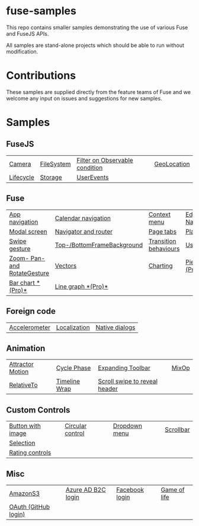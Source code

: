 # fuse-samples

This repo contains smaller samples demonstrating the use of various Fuse and FuseJS APIs.

All samples are stand-alone projects which should be able to run without modification.

# Contributions

These samples are supplied directly from the feature teams of Fuse and we welcome any input on issues and suggestions for new samples.


# Samples

## FuseJS

<table>
  <tr>
    <td><a href="Samples/Camera">Camera</a></td>
    <td><a href="Samples/FileBrowser">FileSystem</a></td>
    <td><a href="Samples/FilterOnObservableCondition">Filter on Observable condition</a></td>
    <td><a href="Samples/GeoLocation">GeoLocation</a></td>
  </tr>
  <tr>
    <td><a href="Samples/Lifecycle">Lifecycle</a></td>
    <td><a href="Samples/Storage">Storage</a></td>
    <td><a href="Samples/UserEvents">UserEvents</a></td>
  </tr>
</table>

## Fuse

<table>
  <tr>
    <td><a href="Samples/cattr">App navigation</a></td>
    <td><a href="Samples/UIStructure/CalendarNav">Calendar navigation</a></td>
    <td><a href="Samples/UIStructure/ContextMenu">Context menu</a></td>
    <td><a href="Samples/EdgeNavigator">Edge Navigator</a></td>
  </tr>
  <tr>
    <td><a href="Samples/UIStructure/Modal">Modal screen</a></td>
    <td><a href="Samples/UIStructure/Navigation">Navigator and router</a></td>
    <td><a href="Samples/UIStructure/PageTabs">Page tabs</a></td>
    <td><a href="Samples/PlaySound">PlaySound</a></td>
  </tr>
  <tr>
    <td><a href="Samples/Gestures/Swipe">Swipe gesture</a></td>
    <td><a href="Samples/OSUI">Top-/BottomFrameBackground</a></td>
    <td><a href="Samples/UIStructure/Transition">Transition behaviours</a></td>
    <td><a href="Samples/UserEvents">UserEvents</a></td>
  </tr>
  <tr>
    <td><a href="Samples/ImageViewer">Zoom- Pan- and RotateGesture</a></td>
    <td><a href="Samples/Visualization/Vectors">Vectors</a></td>
    <td><a href="Samples/Visualization/Charting">Charting</a></td>
    <td><a href="Samples/PieChart">Pie chart *(Pro)*</a></td>
  </tr>
  <tr>
    <td><a href="Samples/BarChart">Bar chart *(Pro)*</a></td>
    <td><a href="Samples/LineGraph">Line graph *(Pro)*</a></td>
  </tr>
</table>

## Foreign code

<table>
  <tr>
    <td><a href="Samples/ForeignAccelerometer">Accelerometer</a></td>
    <td><a href="Samples/Localization">Localization</a></td>
    <td><a href="Samples/NativeDialogs">Native dialogs</a></td>
  </tr>
</table>


## Animation

<table>
  <tr>
    <td><a href="Samples/Animation/AttractorMotion">Attractor Motion</a></td>
    <td><a href="Samples/Animation/CyclePhase">Cycle Phase</a></td>
    <td><a href="Samples/Animation/ExpandingToolbar">Expanding Toolbar</a></td>
    <td><a href="Samples/Animation/MixOp">MixOp</a></td>
  </tr>
  <tr>
    <td><a href="Samples/RelativeTo">RelativeTo</a></td>
    <td><a href="Samples/Animation/TimelineWrap">Timeline Wrap</a></td>
    <td><a href="Samples/Controls/ScrollViewSwipe">Scroll swipe to reveal header</a></td>
  </tr>
</table>

## Custom Controls

<table>
  <tr>
    <td><a href="Samples/Controls/ButtonWithImage">Button with image</a></td>
    <td><a href="Samples/Controls/Circular">Circular control</a></td>
    <td><a href="Samples/DropdownMenu">Dropdown menu</a></td>
    <td><a href="Samples/Controls/Scrollbar">Scrollbar</a></td>
  </tr>
  <tr>
    <td><a href="Samples/Controls/Selection">Selection</a></td>    
  </tr>
  <tr>
    <td><a href="Samples/RatingComponents">Rating controls</a></td>
  </tr>
</table>

## Misc

<table>
  <tr>
    <td><a href="Samples/AmazonS3">AmazonS3</a></td>
    <td><a href="Samples/AzureADB2COAuth">Azure AD B2C login</a></td>
    <td><a href="Samples/FacebookLogin">Facebook login</a></td>
    <td><a href="Samples/GameOfLife">Game of life</a></td>
  </tr>
  <tr>
    <td><a href="Samples/GithubOAuth">OAuth (GitHub login)</a></td>
  </tr>
</table>
